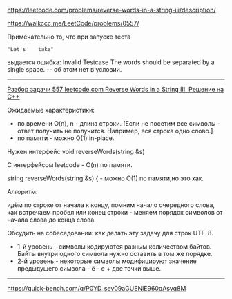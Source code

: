 https://leetcode.com/problems/reverse-words-in-a-string-iii/description/

https://walkccc.me/LeetCode/problems/0557/

Примечательно то, что при запуске теста

    "Let's    take"

выдается ошибка: Invalid Testcase   The words should be separated by a single space. -- об этом нет в условии. 
__________

[Разбор задачи 557 leetcode.com Reverse Words in a String III. Решение на C++](https://www.youtube.com/watch?v=1IYt44WYzkM)

Ожидаемые характеристики:

- по времени O(n), n - длина строки.  [Если не посетим все символы - ответ получить не получится. Например, вся строка одно слово.]
- по памяти - можно O(1) in-рlасе.

Нужен интерфейс void reverseWords(string &s) 

С интерфейсом leetcode - O(n) по памяти.

string reverseWords(string &s) { - можно O(1) по памяти,но это хак.

Алгоритм:

идём по строке от начала к концу, помним начало очередного слова, как встречаем пробел или конец строки - меняем порядок символов от начала слова до конца слова.

Обсудить на собеседовании: как делать эту задачу для строк UTF-8.

- 1-й уровень - символы кодируются разным количеством байтов. Байты внутри одного символа нужно оставить в том же порядке.
- 2-й уровень - некоторые символы модифицируют значение предыдущего символа - ё - е + две точки выше.

__________

https://quick-bench.com/q/P0YD_sev09aGUENlE960qAsvq8M
